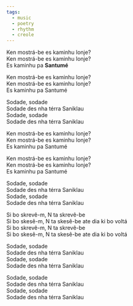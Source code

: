 ```yaml
---
tags:
  - music
  - poetry
  - rhythm
  - creole
---
```

Ken mostrá-be es kaminhu lonje?  
Ken mostrá-be es kaminhu lonje?  
Es kaminhu pa **Santumé**

Ken mostrá-be es kaminhu lonje?  
Ken mostrá-be es kaminhu lonje?  
Es kaminhu pa Santumé

Sodade, sodade  
Sodade des nha térra Saniklau  
Sodade, sodade  
Sodade des nha térra Saniklau

Ken mostrá-be es kaminhu lonje?  
Ken mostrá-be es kaminhu lonje?  
Es kaminhu pa Santumé

Ken mostrá-be es kaminhu lonje?  
Ken mostrá-be es kaminhu lonje?  
Es kaminhu pa Santumé

Sodade, sodade  
Sodade des nha térra Saniklau  
Sodade, sodade  
Sodade des nha térra Saniklau

Si bo skrevê-m, N ta skrevê-be  
Si bo skesê-m, N ta skesê-be ate dia ki bo voltá  
Si bo skrevê-m, N ta skrevê-be  
Si bo skesê-m, N ta skesê-be ate dia ki bo voltá

Sodade, sodade  
Sodade des nha térra Saniklau  
Sodade, sodade  
Sodade des nha térra Saniklau

Sodade, sodade  
Sodade des nha térra Saniklau  
Sodade, sodade  
Sodade des nha térra Saniklau